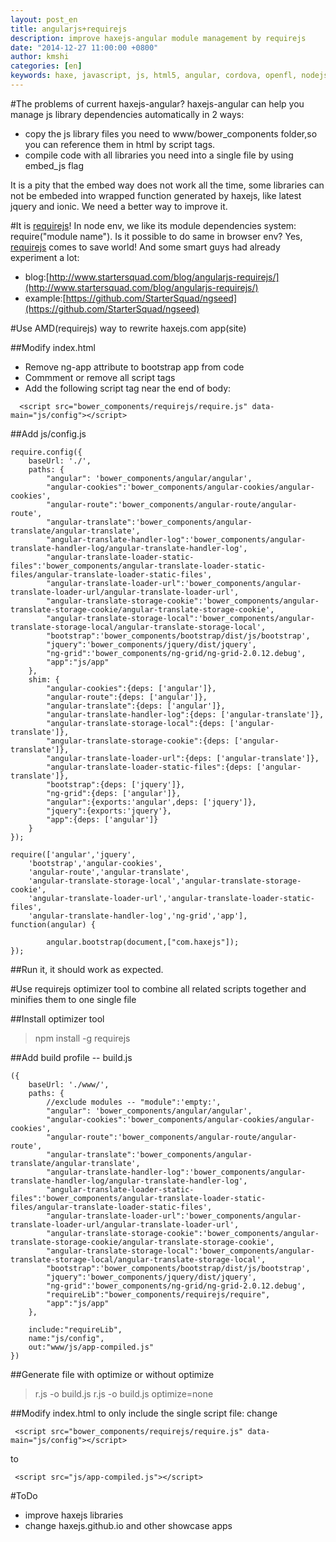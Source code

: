```yaml
---
layout: post_en
title: angularjs+requirejs
description: improve haxejs-angular module management by requirejs
date: "2014-12-27 11:00:00 +0800"
author: kmshi
categories: [en]
keywords: haxe, javascript, js, html5, angular, cordova, openfl, nodejs
---
```


#The problems of current haxejs-angular?
haxejs-angular can help you manage js library dependencies automatically in 2 ways:

- copy the js library files you need to www/bower_components folder,so you can reference them in html by script tags.
- compile code with all libraries you need into a single file by using embed_js flag

It is a pity that the embed way does not work all the time, some libraries can not be embeded into wrapped function generated by haxejs, like latest jquery and ionic. We need a better way to improve it.

#It is [requirejs](http://www.requirejs.org/)!
In node env, we like its module dependencies system: require("module name").
Is it possible to do same in browser env? Yes, [requirejs](http://www.requirejs.org/) comes to save world!
And some smart guys had already experiment a lot:

- blog:[http://www.startersquad.com/blog/angularjs-requirejs/](http://www.startersquad.com/blog/angularjs-requirejs/)
- example:[https://github.com/StarterSquad/ngseed](https://github.com/StarterSquad/ngseed)

#Use AMD(requirejs) way to rewrite haxejs.com app(site)

##Modify index.html

* Remove ng-app attribute to bootstrap app from code
* Commment or remove all script tags
* Add the following script tag near the end of body:

```
  <script src="bower_components/requirejs/require.js" data-main="js/config"></script>
```

##Add js/config.js

```
require.config({
	baseUrl: './',
    paths: {
        "angular": 'bower_components/angular/angular',
        "angular-cookies":'bower_components/angular-cookies/angular-cookies',
        "angular-route":'bower_components/angular-route/angular-route',
        "angular-translate":'bower_components/angular-translate/angular-translate',
        "angular-translate-handler-log":'bower_components/angular-translate-handler-log/angular-translate-handler-log',
        "angular-translate-loader-static-files":'bower_components/angular-translate-loader-static-files/angular-translate-loader-static-files',
        "angular-translate-loader-url":'bower_components/angular-translate-loader-url/angular-translate-loader-url',
        "angular-translate-storage-cookie":'bower_components/angular-translate-storage-cookie/angular-translate-storage-cookie',
        "angular-translate-storage-local":'bower_components/angular-translate-storage-local/angular-translate-storage-local',
        "bootstrap":'bower_components/bootstrap/dist/js/bootstrap',
        "jquery":'bower_components/jquery/dist/jquery',
        "ng-grid":'bower_components/ng-grid/ng-grid-2.0.12.debug',
        "app":"js/app"
    },
    shim: {
    	"angular-cookies":{deps: ['angular']},
    	"angular-route":{deps: ['angular']},
    	"angular-translate":{deps: ['angular']},
    	"angular-translate-handler-log":{deps: ['angular-translate']},
    	"angular-translate-storage-local":{deps: ['angular-translate']},
    	"angular-translate-storage-cookie":{deps: ['angular-translate']},
    	"angular-translate-loader-url":{deps: ['angular-translate']},
    	"angular-translate-loader-static-files":{deps: ['angular-translate']},
    	"bootstrap":{deps: ['jquery']},
    	"ng-grid":{deps: ['angular']},
    	"angular":{exports:'angular',deps: ['jquery']},
		"jquery":{exports:'jquery'},
    	"app":{deps: ['angular']}
    }
});

require(['angular','jquery',
	'bootstrap','angular-cookies',
	'angular-route','angular-translate',
	'angular-translate-storage-local','angular-translate-storage-cookie',
	'angular-translate-loader-url','angular-translate-loader-static-files',
	'angular-translate-handler-log','ng-grid','app'], function(angular) {

		angular.bootstrap(document,["com.haxejs"]);
});

```

##Run it, it should work as expected.

#Use requirejs optimizer tool to combine all related scripts together and minifies them to one single file

##Install optimizer tool
> npm install -g requirejs

##Add build profile -- build.js

```
({
	baseUrl: './www/',
    paths: {
		//exclude modules -- "module":'empty:',
        "angular": 'bower_components/angular/angular',
        "angular-cookies":'bower_components/angular-cookies/angular-cookies',
        "angular-route":'bower_components/angular-route/angular-route',
        "angular-translate":'bower_components/angular-translate/angular-translate',
        "angular-translate-handler-log":'bower_components/angular-translate-handler-log/angular-translate-handler-log',
        "angular-translate-loader-static-files":'bower_components/angular-translate-loader-static-files/angular-translate-loader-static-files',
        "angular-translate-loader-url":'bower_components/angular-translate-loader-url/angular-translate-loader-url',
        "angular-translate-storage-cookie":'bower_components/angular-translate-storage-cookie/angular-translate-storage-cookie',
        "angular-translate-storage-local":'bower_components/angular-translate-storage-local/angular-translate-storage-local',
        "bootstrap":'bower_components/bootstrap/dist/js/bootstrap',
        "jquery":'bower_components/jquery/dist/jquery',
        "ng-grid":'bower_components/ng-grid/ng-grid-2.0.12.debug',
		"requireLib":"bower_components/requirejs/require",
        "app":"js/app"
    },

	include:"requireLib",
	name:"js/config",
	out:"www/js/app-compiled.js"
})
```

##Generate file with optimize or without optimize
> r.js -o build.js
> r.js -o build.js optimize=none

##Modify index.html to only include the single script file:
change

```
 <script src="bower_components/requirejs/require.js" data-main="js/config"></script>
```
to

```
 <script src="js/app-compiled.js"></script>
```

#ToDo
- improve haxejs libraries
- change haxejs.github.io and other showcase apps

